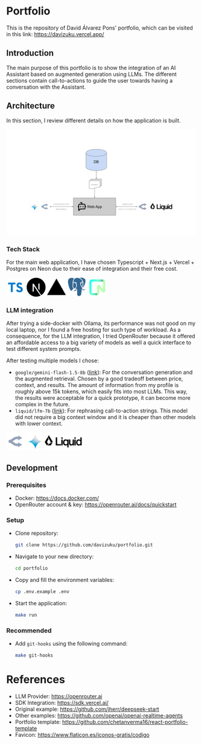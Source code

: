 # Portfolio

This is the repository of David Álvarez Pons' portfolio, which can be visited in this link: https://davizuku.vercel.app/

## Introduction

The main purpose of this portfolio is to show the integration of an AI Assistant based on augmented generation using LLMs. The different sections contain call-to-actions to guide the user towards having a conversation with the Assistant.

## Architecture

In this section, I review different details on how the application is built.

![Architecture](doc/img/architecture.svg)

### Tech Stack

For the main web application, I have chosen Typescript + Next.js + Vercel + Postgres on Neon due to their ease of integration and their free cost.

[<img src="doc/img/typescript.svg" alt="Typescript" width="50px">](https://www.typescriptlang.org/)
[<img src="doc/img/next-js.svg" alt="Next.js" width="50px">](https://nextjs.org/)
[<img src="doc/img/vercel.svg" alt="Vercel" width="50px">](https://vercel.com/)
[<img src="doc/img/postgresql.svg" alt="Postgresql" width="50px">](https://www.postgresql.org/)
[<img src="doc/img/neon-tech.svg" alt="Neon" width="50px">](https://neon.tech/)

### LLM integration

After trying a side-docker with Ollama, its performance was not good on my local laptop, nor I found a free hosting for such type of workload. As a consequence, for the LLM integration, I tried OpenRouter because it offered an affordable access to a big variety of models as well a quick interface to test different system prompts.

After testing multiple models I chose:
- `google/gemini-flash-1.5-8b` ([link](https://openrouter.ai/google/gemini-flash-1.5-8b)): For the conversation generation and the augmented retrieval. Chosen by a good tradeoff between price, context, and results. The amount of information from my profile is roughly above 15k tokens, which easily fits into most LLMs. This way, the results were acceptable for a quick prototype, it can become more complex in the future.
- `liquid/lfm-7b` ([link](https://openrouter.ai/liquid/lfm-7b)): For rephrasing call-to-action strings. This model did not require a big context window and it is cheaper than other models with lower context.

[<img src="doc/img/openrouterai.png" alt="OpenRouter AI" width="50px">](https://openrouter.ai/)
[<img src="doc/img/gemini.png" alt="Gemini" height="50px">](https://gemini.google.com/)
[<img src="doc/img/liquidai.jpg" alt="Liquid AI" height="50px">](https://www.liquid.ai/)

## Development

### Prerequisites
- Docker: https://docs.docker.com/
- OpenRouter account & key: https://openrouter.ai/docs/quickstart

### Setup

- Clone repository:
  ```bash
  git clone https://github.com/davizuku/portfolio.git
  ```
- Navigate to your new directory:
  ```bash
  cd portfolio
  ```
- Copy and fill the environment variables:
  ```bash
  cp .env.example .env
  ```
- Start the application:
  ```bash
  make run
  ```

### Recommended
- Add `git-hooks` using the following command:
  ```bash
  make git-hooks
  ```

# References
- LLM Provider: https://openrouter.ai
- SDK Integration: https://sdk.vercel.ai/
- Original example: https://github.com/jherr/deepseek-start
- Other examples: https://github.com/openai/openai-realtime-agents
- Portfolio template: https://github.com/chetanverma16/react-portfolio-template
- Favicon: https://www.flaticon.es/iconos-gratis/codigo
